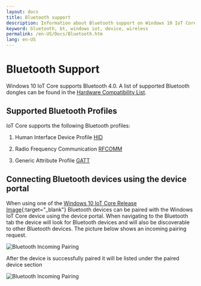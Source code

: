 ```yaml
---
layout: docs
title: Bluetooth support
description: Information about Bluetooth support on Windows 10 IoT Core
keyword: bluetooth, bt, windows iot, device, wireless
permalink: /en-US/Docs/Bluetooth.htm
lang: en-US
---
```


# Bluetooth Support
Windows 10 IoT Core supports Bluetooth 4.0. A list of supported Bluetooth dongles can be found in the [Hardware Compatibility List]({{site.baseurl}}/{{page.lang}}/Docs/HardwareCompatList.htm#Bluetooth-Dongles).

## Supported Bluetooth Profiles
IoT Core supports the following Bluetooth profiles:

1.  Human Interface Device Profile [HID](https://www.microsoftstore.com/store/msusa/en_US/pdp/Microsoft-Universal-Foldable-Keyboard/productID.315201200)

2.  Radio Frequency Communication [RFCOMM](https://github.com/ms-iot/remote-wiring)

3.  Generic Attribute Profile [GATT]({{site.baseurl}}/{{page.lang}}/Samples/BLEGatt.htm)

## Connecting Bluetooth devices using the device portal
When using one of the [Windows 10 IoT Core Release Image](https://developer.microsoft.com/en-us/windows/iot/downloads){:target="_blank"} Bluetooth devices can be paired with the Windows IoT Core device using the device portal. When navigating to the Bluetooth tab the device will look for Bluetooth devices and will also be discoverable to other Bluetooth devices. The picture below shows an incoming pairing request. 

![Bluetooth Incoming Pairing]({{site.baseurl}}/Resources/images/Bluetooth/Portal_BT_2.png)

After the device is successfully paired it will be listed under the paired device section 

![Bluetooth Incoming Pairing]({{site.baseurl}}/Resources/images/Bluetooth/Portal_BT_3.png)
